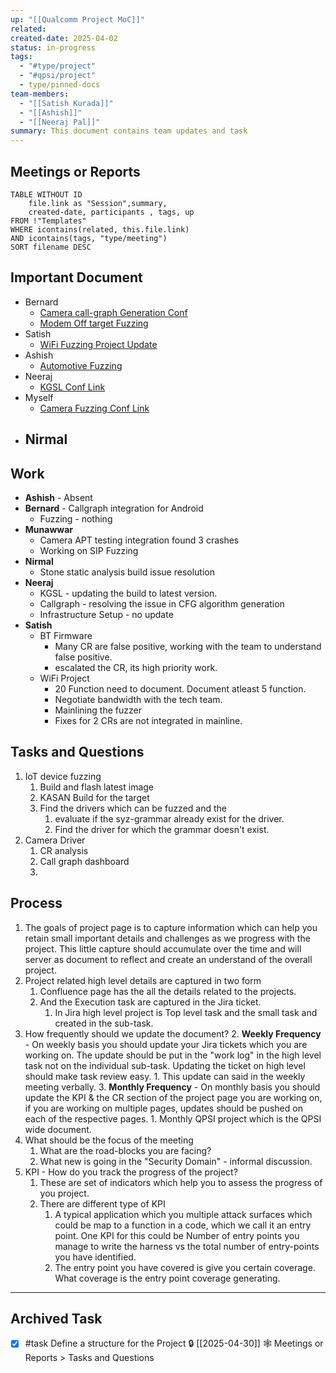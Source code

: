 ```yaml
---
up: "[[Qualcomm Project MoC]]"
related:
created-date: 2025-04-02
status: in-progress
tags:
  - "#type/project"
  - "#qpsi/project"
  - type/pinned-docs
team-members:
  - "[[Satish Kurada]]"
  - "[[Ashish]]"
  - "[[Neeraj Pal]]"
summary: This document contains team updates and task
---
```


## Meetings or Reports

```dataview
TABLE WITHOUT ID
	file.link as "Session",summary,
	created-date, participants , tags, up
FROM !"Templates"
WHERE icontains(related, this.file.link)
AND icontains(tags, "type/meeting")
SORT filename DESC
```

## Important Document

- Bernard
	- [Camera call-graph Generation Conf](https://confluence.qualcomm.com/confluence/display/QPSIFT/Callgraph+and+Function+coverage+for+Linux+Android+Kernel+Drivers)
	- [Modem Off target Fuzzing](https://confluence.qualcomm.com/confluence/display/QPSIFT/Modem+Off-target+Fuzzing+Support)
- Satish
	- [WiFi Fuzzing Project Update](https://confluence.qualcomm.com/confluence/display/QPSIFT/WLAN+FW+Fuzzing)
- Ashish
	- [Automotive Fuzzing](https://confluence.qualcomm.com/confluence/pages/viewpage.action?pageId=1660140318)
- Neeraj
	- [KGSL Conf Link](https://confluence.qualcomm.com/confluence/display/QPSIFT/Android+GPU+Fuzzing%3A+KGSL)
- Myself
	- [Camera Fuzzing Conf Link](https://confluence.qualcomm.com/confluence/display/QPSIFT/Android+Camera+Driver+Fuzzing)
- Nirmal
	- 

## Work

- **Ashish** - Absent
- **Bernard** - Callgraph integration for Android
	- Fuzzing - nothing
- **Munawwar**
	- Camera APT testing integration found 3 crashes
	- Working on SIP Fuzzing
- **Nirmal** 
	- Stone static analysis build issue resolution
- **Neeraj**
	- KGSL - updating the build to latest version. 
	- Callgraph - resolving the issue in CFG algorithm generation
	- Infrastructure Setup - no update
- **Satish**
	- BT Firmware 
		- Many CR are false positive, working with the team to understand false positive.
		- escalated the CR, its high priority work.
	- WiFi Project
		- 20 Function need to document. Document atleast 5 function.
		- Negotiate bandwidth with the tech team.
		- Mainlining the fuzzer
		- Fixes for 2 CRs are not integrated in mainline.


## Tasks and Questions

1. IoT device fuzzing
	1. Build and flash latest image
	2. KASAN Build for the target
	3. Find the drivers which can be fuzzed and the 
		1. evaluate if the syz-grammar already exist for the driver.
		2. Find the driver for which the grammar doesn't exist.
2. Camera Driver
	1. CR analysis
	2. Call graph dashboard
	3. 

## Process

1. The goals of project page is to capture information which can help you retain small important details and challenges as we progress with the project. This little capture should accumulate over the time and will server as document to reflect and create an understand of the overall project.
2. Project related high level details are captured in two form
	1. Confluence page has the all the details related to the projects. 
	2. And the Execution task are captured in the Jira ticket.
		1. In Jira high level project is Top level task and the small task and created in the sub-task.
3. How frequently should we update the document?
	2. **Weekly Frequency** - On weekly basis you should update your Jira tickets which you are working on. The update should be put in the "work log" in the high level task not on the individual sub-task. Updating the ticket on high level should make task review easy.
		1. This update can said in the weekly meeting verbally.
	3. **Monthly Frequency** - On monthly basis you should update the KPI & the CR section of the project page you are working on, if you are working on multiple pages, updates should be pushed on each of the respective pages.
		1. Monthly QPSI project which is the QPSI wide document.
4. What should be the focus of the meeting
	1. What are the road-blocks you are facing?
	2. What new is going in the "Security Domain" - informal discussion.
5. KPI - How do you track the progress of the project?
	1. These are set of indicators which help you to assess the progress of you project.
	2. There are different type of KPI
		1. A typical application which you multiple attack surfaces which could be map to a function in a code, which we call it an entry point. One KPI for this could be Number of entry points you manage to write the harness vs the total number of entry-points you have identified.
		2. The entry point you have covered is give you certain coverage. What coverage is the entry point coverage generating.

---


## Archived Task

- [x] #task Define a structure for the Project 🔒 [[2025-04-30]] 🕸️ Meetings or Reports > Tasks and Questions
